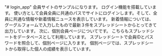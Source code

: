 "# login_app" 
会員サイトのサンプルになります。
ログイン機能を搭載しています。
使い方として会員全員に共通のパスでサイトにログインします。そして、全員に共通な情報や新着情報ニュースを表示しています。
新着情報については、グーグルフォームで入力したもので最新３件をスプレッドシートからとってきて出力しています。
次に、個別会員ページについてです。
こちらもスプレッドシートをデータベースとして利用しています。
スプレッドシートで会員IDとパスワードを照合して、個別ページに入ります。
個別ページでは、スプレッドシートから取得した個人の成績を表示しています。
